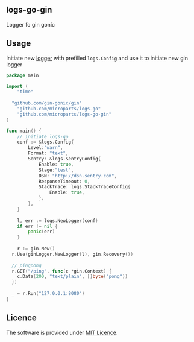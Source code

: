 logs-go-gin
-----------

Logger fo gin gonic

## Usage

Initiate new [logger](https://github.com/microparts/logs-go) with prefilled `logs.Config` and use it to initiate new gin logger

```go
package main

import (
	"time"
	
  "github.com/gin-gonic/gin"
	"github.com/microparts/logs-go"
	"github.com/microparts/logs-go-gin"
)

func main() {
	// initiate logs-go
	conf := &logs.Config{
		Level:"warn",
		Format: "text",
		Sentry: &logs.SentryConfig{
			Enable: true,
			Stage:"test",
			DSN: "http://dsn.sentry.com",
			ResponseTimeout: 0,
			StackTrace: logs.StackTraceConfig{
				Enable: true,
			},
		},
	}
	
	l, err := logs.NewLogger(conf)
	if err != nil {
		panic(err)
	}
	
	r := gin.New()
  r.Use(ginLogger.NewLogger(l), gin.Recovery())
  
  // pingpong
  r.GET("/ping", func(c *gin.Context) {
  	c.Data(200, "text/plain", []byte("pong"))
  })
  
  _ = r.Run("127.0.0.1:8080")
}
```

## Licence

The software is provided under [MIT Licence](LICENCE).